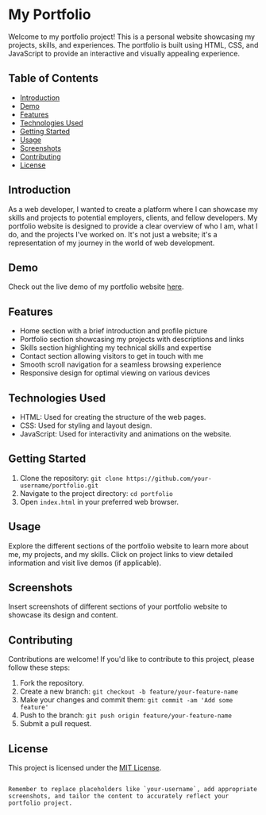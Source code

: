# My Portfolio

Welcome to my portfolio project! This is a personal website showcasing my projects, skills, and experiences. The portfolio is built using HTML, CSS, and JavaScript to provide an interactive and visually appealing experience.

## Table of Contents

 
- [Introduction](#introduction)
- [Demo](#Demo)
- [Features](#features)
- [Technologies Used](#technologies-used)
- [Getting Started](#getting-started)
- [Usage](#usage)
- [Screenshots](#screenshots)
- [Contributing](#contributing)
- [License](#license)

 
## Introduction

As a web developer, I wanted to create a platform where I can showcase my skills and projects to potential employers, clients, and fellow developers. My portfolio website is designed to provide a clear overview of who I am, what I do, and the projects I've worked on. It's not just a website; it's a representation of my journey in the world of web development.

## Demo
Check out the live demo of my portfolio website [here](https://portfolio-websi1.netlify.app/).
## Features

- Home section with a brief introduction and profile picture
- Portfolio section showcasing my projects with descriptions and links
- Skills section highlighting my technical skills and expertise
- Contact section allowing visitors to get in touch with me
- Smooth scroll navigation for a seamless browsing experience
- Responsive design for optimal viewing on various devices

## Technologies Used

- HTML: Used for creating the structure of the web pages.
- CSS: Used for styling and layout design.
- JavaScript: Used for interactivity and animations on the website.

## Getting Started

1. Clone the repository: `git clone https://github.com/your-username/portfolio.git`
2. Navigate to the project directory: `cd portfolio`
3. Open `index.html` in your preferred web browser.

## Usage

Explore the different sections of the portfolio website to learn more about me, my projects, and my skills. Click on project links to view detailed information and visit live demos (if applicable).

## Screenshots

Insert screenshots of different sections of your portfolio website to showcase its design and content.

## Contributing

Contributions are welcome! If you'd like to contribute to this project, please follow these steps:

1. Fork the repository.
2. Create a new branch: `git checkout -b feature/your-feature-name`
3. Make your changes and commit them: `git commit -am 'Add some feature'`
4. Push to the branch: `git push origin feature/your-feature-name`
5. Submit a pull request.

## License

This project is licensed under the [MIT License](LICENSE).
```

Remember to replace placeholders like `your-username`, add appropriate screenshots, and tailor the content to accurately reflect your portfolio project.
